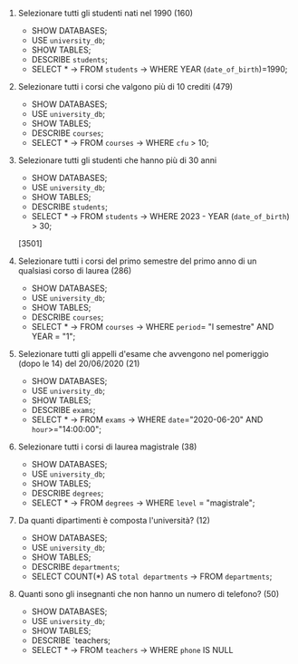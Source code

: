 1. Selezionare tutti gli studenti nati nel 1990 (160)
    - SHOW DATABASES;
    - USE `university_db`;
    - SHOW TABLES;
    - DESCRIBE `students`;
    -  SELECT *
        -> FROM `students`
        -> WHERE YEAR (`date_of_birth`)=1990;

2. Selezionare tutti i corsi che valgono più di 10 crediti (479)
    - SHOW DATABASES;
    - USE `university_db`;
    - SHOW TABLES;
    - DESCRIBE `courses`; 
    -  SELECT *
        -> FROM `courses`
        -> WHERE `cfu` > 10; 

3. Selezionare tutti gli studenti che hanno più di 30 anni
    - SHOW DATABASES;
    - USE `university_db`;
    - SHOW TABLES;
    - DESCRIBE `students`; 
    - SELECT *
        -> FROM `students`
        -> WHERE 2023 - YEAR (`date_of_birth`) > 30;

    [3501]

4. Selezionare tutti i corsi del primo semestre del primo anno di un qualsiasi corso di
laurea (286)
    - SHOW DATABASES;
    - USE `university_db`;
    - SHOW TABLES;
    - DESCRIBE `courses`; 
    - SELECT *
        -> FROM `courses` 
        -> WHERE `period`= "I semestre" AND YEAR = "1";

5. Selezionare tutti gli appelli d'esame che avvengono nel pomeriggio (dopo le 14) del
20/06/2020 (21)
    - SHOW DATABASES;
    - USE `university_db`;
    - SHOW TABLES;
    - DESCRIBE `exams`; 
    - SELECT *
        -> FROM `exams`
        -> WHERE `date`="2020-06-20" AND `hour`>="14:00:00";

6. Selezionare tutti i corsi di laurea magistrale (38)
   - SHOW DATABASES;
    - USE `university_db`;
    - SHOW TABLES;
    - DESCRIBE `degrees`;
    - SELECT *
        -> FROM `degrees`
        -> WHERE `level` = "magistrale";

7. Da quanti dipartimenti è composta l'università? (12)
   - SHOW DATABASES;
    - USE `university_db`;
    - SHOW TABLES;
    - DESCRIBE `departments`;
    - SELECT COUNT(*) AS `total departments`
        -> FROM `departments`;

8. Quanti sono gli insegnanti che non hanno un numero di telefono? (50)
    - SHOW DATABASES;
    - USE `university_db`;
    - SHOW TABLES;
    - DESCRIBE `teachers;
    - SELECT *
        -> FROM `teachers`
        -> WHERE `phone` IS NULL